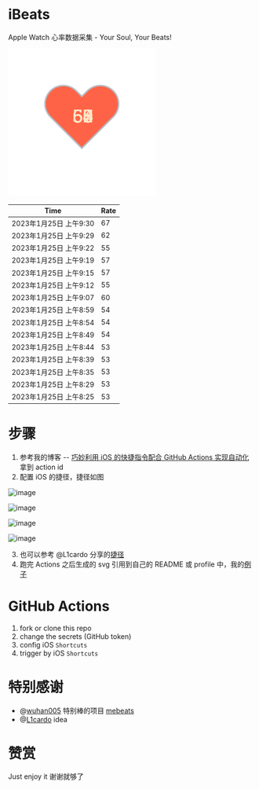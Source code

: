 # iBeats
Apple Watch 心率数据采集 - Your Soul, Your Beats!

![](./files/heart.svg)

<!--START_SECTION:my_heart_rate-->
| Time | Rate | 
 | ---- | ---- | 
| 2023年1月25日 上午9:30 | 67 |
| 2023年1月25日 上午9:29 | 62 |
| 2023年1月25日 上午9:22 | 55 |
| 2023年1月25日 上午9:19 | 57 |
| 2023年1月25日 上午9:15 | 57 |
| 2023年1月25日 上午9:12 | 55 |
| 2023年1月25日 上午9:07 | 60 |
| 2023年1月25日 上午8:59 | 54 |
| 2023年1月25日 上午8:54 | 54 |
| 2023年1月25日 上午8:49 | 54 |
| 2023年1月25日 上午8:44 | 53 |
| 2023年1月25日 上午8:39 | 53 |
| 2023年1月25日 上午8:35 | 53 |
| 2023年1月25日 上午8:29 | 53 |
| 2023年1月25日 上午8:25 | 53 |

<!--END_SECTION:my_heart_rate-->

# 步骤
1. 参考我的博客 -- [巧妙利用 iOS 的快捷指令配合 GitHub Actions 实现自动化](https://github.com/yihong0618/gitblog/issues/198) 拿到 action id
2. 配置 iOS 的捷径，捷径如图

![image](https://user-images.githubusercontent.com/15976103/122154218-0db0b480-ce97-11eb-93bb-5aec07c558dc.png)

![image](https://user-images.githubusercontent.com/15976103/122154236-186b4980-ce97-11eb-8e4b-70551a0391ae.png)

![image](https://user-images.githubusercontent.com/15976103/122154268-2d47dd00-ce97-11eb-902e-3acf292265a9.png)

![image](https://user-images.githubusercontent.com/15976103/122174055-fa144680-ceb4-11eb-9be2-3eb83cd516f7.png)

3. 也可以参考 @L1cardo 分享的[捷径](https://www.icloud.com/shortcuts/6ab6047b459c41ad822ad6b94b1c03d4)
4. 跑完 Actions 之后生成的 svg 引用到自己的 README 或 profile 中，我的[例子](https://github.com/yihong0618) 

# GitHub Actions

1. fork or clone this repo
2. change the secrets (GitHub token)
3. config iOS `Shortcuts` 
4. trigger by iOS `Shortcuts`

# 特别感谢
- @[wuhan005](https://github.com/wuhan005) 特别棒的项目 [mebeats](https://github.com/wuhan005/mebeats)
- @[L1cardo](https://github.com/L1cardo) idea

# 赞赏
Just enjoy it
谢谢就够了
